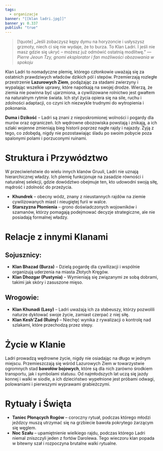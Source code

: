 ```yaml
---
tags:
  - organizacje
banner: "[[klan ladri.jpg]]"
banner_y: 0.337
publish: "true"
---
```

>[!quote] „Jeśli zobaczysz kępy dymu na horyzoncie i usłyszysz grzmoty, niech ci się nie wydaje, że to burza. To Klan Ladri. I jeśli nie masz gdzie się ukryć – możesz już odmówić ostatnią modlitwę.”
>— _Pierre Jeoun Tzy, gnomi eksplorator i fan możliwości obozowania w spokoju_

Klan Ladri to nomadyczne plemię, którego członkowie uważają się za ostatnich prawdziwych władców dzikich pól i stepów. Przemierzają rozległe przestrzenie **Lazurowych Ziem**, podążając za stadami zwierzyny i wypalając wszelkie uprawy, które napotkają na swojej drodze. Wierzą, że ziemia nie powinna być ujarzmiona, a cywilizowane rolnictwo jest gwałtem na naturalnym rytmie świata. Ich styl życia opiera się na sile, ruchu i zdolności adaptacji, co czyni ich niezwykle trudnymi do wytropienia i pokonania.

**Duma i Dzikość** – Ladri są znani z nieposkromionej wolności i pogardy dla murów oraz ograniczeń. Ich wędrowne obozowiska powstają i znikają, a ich szlaki wojenne zmieniają bieg historii poprzez nagłe rajdy i najazdy. Żyją z tego, co zdobędą, nigdy nie pozostawiając śladu po swoim pobycie poza spalonymi polami i porzuconymi ruinami.
# **Struktura i Przywództwo**
W przeciwieństwie do wielu innych klanów Gruuli, Ladri nie uznają hierarchicznej władzy. Ich plemię funkcjonuje na zasadzie równości i naturalnej selekcji, gdzie dowództwo obejmuje ten, kto udowodni swoją siłę, mądrość i zdolność do przeżycia.
- **Khundrek** – obecny wódz, znany z nieustannych rajdów na ziemie cywilizowanych miast i nieugiętej furii w walce.
- **Starszyzna Płomienia** – grono doświadczonych wojowników i szamanów, którzy pomagają podejmować decyzje strategiczne, ale nie posiadają formalnej władzy.
# **Relacje z innymi Klanami**
## **Sojusznicy:**
- **Klan Bhazad (Burza)** – Dzielą pogardę dla cywilizacji i wspólnie organizują uderzenia na miasta Złotych Kręgów.
- **Klan Dhozgar (Pustynia)** – Wymieniają się związanymi ze sobą dobrami, takimi jak skóry i zasuszone mięso.
## **Wrogowie:**
- **Klan Khunadi (Lasy)** – Ladri uważają ich za słabeuszy, którzy pozwolili naturze dyktować swoje życie, zamiast czerpać z niej siłę.
- **Klan Kesh'Zad (Ruiny)** – Niechęć wynika z rywalizacji o kontrolę nad szlakami, które przechodzą przez stepy.
# **Życie w Klanie**
Ladri prowadzą wędrowne życie, nigdy nie osiadając na długo w jednym miejscu. Przemieszczają się wśród Lazurowych Ziem w towarzystwie ogromnych stad **bawołów bojowych**, które są dla nich zarówno środkiem transportu, jak i symbolami statusu. Od najmłodszych lat uczą się jazdy konnej i walki w siodle, a ich dzieciństwo wypełnione jest próbami odwagi, polowaniami i pierwszymi wyprawami grabieżczymi.
# **Rytuały i Święta**
- **Taniec Płonących Rogów** – coroczny rytuał, podczas którego młodzi jeźdzcy muszą utrzymać się na grzbiecie bawoła pokrytego żarzącym się węglem.
- **Noc Szału** – upamiętnienie wielkiego rajdu, podczas którego Ladri niemal zniszczyli jeden z fortów Darolewa. Tego wieczoru klan popada w bitewny szał i rozpoczyna brutalne walki rytualne.